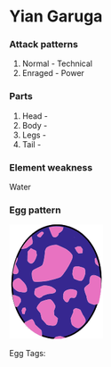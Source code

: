 # Yian Garuga

### Attack patterns
1. Normal - Technical
2. Enraged - Power

### Parts
1. Head - 
2. Body - 
3. Legs - 
4. Tail - 

### Element weakness
Water 

### Egg pattern
![image info](../assets/yian_garuga.png)

Egg Tags: 